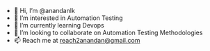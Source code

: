 - 👋 Hi, I’m @anandanlk
- 👀 I’m interested in Automation Testing
- 🌱 I’m currently learning Devops
- 💞️ I’m looking to collaborate on Automation Testing Methodologies
- 📫 Reach me at reach2anandan@gmail.com

<!---
anandanlk/anandanlk is a ✨ special ✨ repository because its `README.md` (this file) appears on your GitHub profile.
You can click the Preview link to take a look at your changes.
--->
